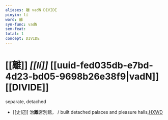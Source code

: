 ```yaml
---
aliases: 離 vadN DIVIDE
pinyin: lí
word: 離
syn-func: vadN
sem-feat: 
total: 1
concept: DIVIDE 
---
```

# [[離]] *[[lí]]*  [[uuid-fed035db-e7bd-4d23-bd05-9698b26e38f9|vadN]] [[DIVIDE]]
separate, detached
 - [[史記]] 治**離**宮別館， / built detached palaces and pleasure halls,[HXWD](https://hxwd.org/textview.html?location=KR2a0001_tls_087-10a.65)
